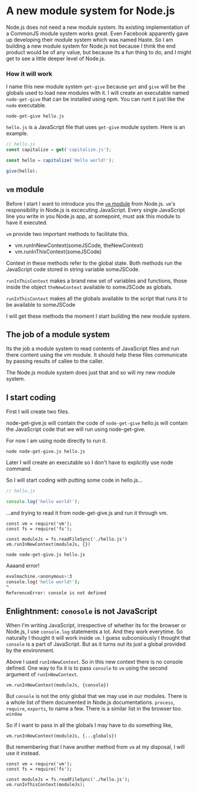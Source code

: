 # A new module system for Node.js

Node.js does not need a new module system. Its existing implementation of a CommonJS module system works great. Even Facebook apparently gave up developing their module system which was named Haste. So I am building a new module system for Node.js not because I think the end product would be of any value, but because its a fun thing to do, and I might get to see a little deeper level of Node.js.

### How it will work

I name this new module system `get-give` because `get` and `give` will be the globals used to load new modules with it. I will create an executable named `node-get-give` that can be installed using npm. You can runt it just like the `node` executable.
```
node-get-give hello.js
```

`hello.js` is a JavaScript file that uses `get-give` module system. Here is an example.

```js
// hello.js
const capitalize = get('capitalize.js');

const hello = capitalize('Hello world!');

give(hello);
```

## `vm` module

Before I start I want to introduce you the [`vm` module](TODO:) from Node.js. `vm`'s responsibility in Node.js is excecuting JavaScript. Every single JavaScript line you write in you Node.js app, at somepoint, must ask this module to have it executed.

`vm` provide two important methods to facilitate this.

* vm.runInNewContext(someJSCode, theNewContext)
* vm.runInThisContext(someJSCode)

Context in these methods refer to the global state. Both methods run the JavaScript code stored in string variable someJSCode.

`runInThisContext` makes a brand new set of variables and functions, those inside the object `theNewContext` available to someJSCode as globals.

`runInThisContext` makes all the globals available to the script that runs it to be available to someJSCode

I will get these methods the moment I start building the new module system.

## The job of a module system

Its the job a module system to read contents of JavaScript files and run there content using the vm module. It should help these files communicate by passing results of callee to the caller.

The Node.js module system does just that and so will my new module system.

## I start coding

First I will create two files.

node-get-give.js will contain the code of `node-get-give`
hello.js will contain the JavaScript code that we will run using node-get-give.

For now I am using node directly to run it.

```
node node-get-give.js hello.js
```

Later I will create an executable so I don't have to explicitly use node command.

So I will start coding with putting some code in hello.js...

```js
// hello.js

console.log('hello world!');
```

...and trying to read it from node-get-give.js and run it through vm.

```
const vm = require('vm');
const fs = require('fs');

const moduleJs = fs.readFileSync('./hello.js')
vm.runInNewContext(moduleJs, {})
```

```
node node-get-give.js hello.js
```

Aaaand error!

```sh
evalmachine.<anonymous>:3
console.log('hello world!');
^
ReferenceError: console is not defined
```

## Enlightnment: `conosole` is not JavaScript

When I'm writing JavaScript, irrespective of whether its for the browser or Node.js, I use `console.log` statements a lot. And they work everytime. So naturally I thought it will work inside `vm`. I guess subconsiously I thought that `console` is a part of JavaScript. But as it turns out its just a global provided by the environment.

Above I used `runInNewContext`. So in this new context there is no console defined. One way to fix it is to pass `console` to `vm` using the second argument of `runInNewContext`.

```
vm.runInNewContext(moduleJs, {console})
```

But `console` is not the only global that we may use in our modules. There is a whole list of them documented in Node.js documentations. `process`, `require`, `exports`, to name a few. There is a similar list in the browser too. `window`

So if I want to pass in all the globals I may have to do something like,

```
vm.runInNewContext(moduleJs, {...globals})
```

But remembering that I have another method from `vm` at my disposal, I will use it instead.

```
const vm = require('vm');
const fs = require('fs');

const moduleJs = fs.readFileSync('./hello.js');
vm.runInThisContext(moduleJs);
```
